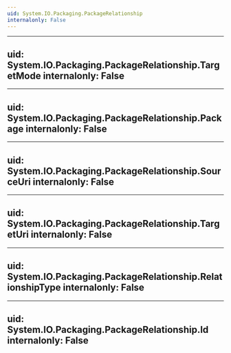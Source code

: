 ```yaml
---
uid: System.IO.Packaging.PackageRelationship
internalonly: False
---
```


---
uid: System.IO.Packaging.PackageRelationship.TargetMode
internalonly: False
---

---
uid: System.IO.Packaging.PackageRelationship.Package
internalonly: False
---

---
uid: System.IO.Packaging.PackageRelationship.SourceUri
internalonly: False
---

---
uid: System.IO.Packaging.PackageRelationship.TargetUri
internalonly: False
---

---
uid: System.IO.Packaging.PackageRelationship.RelationshipType
internalonly: False
---

---
uid: System.IO.Packaging.PackageRelationship.Id
internalonly: False
---

